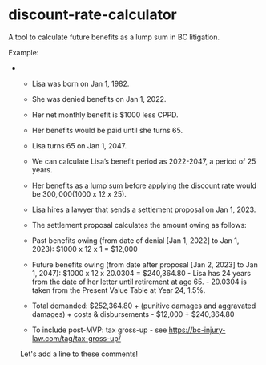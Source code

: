 # discount-rate-calculator

A tool to calculate future benefits as a lump sum in BC litigation.

Example:

- - Lisa was born on Jan 1, 1982.
  - She was denied benefits on Jan 1, 2022.
  - Her net monthly benefit is $1000 less CPPD.
  - Her benefits would be paid until she turns 65.
  - Lisa turns 65 on Jan 1, 2047.
  - We can calculate Lisa’s benefit period as 2022-2047, a period of 25 years.
  - Her benefits as a lump sum before applying the discount rate would be $300,000 ($1000 x 12 x 25).

  - Lisa hires a lawyer that sends a settlement proposal on Jan 1, 2023.
  - The settlement proposal calculates the amount owing as follows:
  - Past benefits owing (from date of denial [Jan 1, 2022] to Jan 1, 2023):
    $1000 x 12 x 1 = $12,000
  - Future benefits owing (from date after proposal [Jan 2, 2023] to Jan 1, 2047):
    $1000 x 12 x 20.0304 = $240,364.80 - Lisa has 24 years from the date of her letter until retirement at age 65. - 20.0304 is taken from the Present Value Table at Year 24, 1.5%.
  - Total demanded: $252,364.80 + (punitive damages and aggravated damages) + costs & disbursements - $12,000 + $240,364.80

  - To include post-MVP: tax gross-up - see https://bc-injury-law.com/tag/tax-gross-up/

  Let's add a line to these comments!
